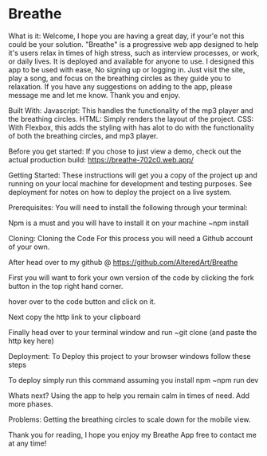# Breathe
What is it:
  Welcome, I hope you are having a great day, if your'e not this could be your solution. "Breathe" is a progressive web app designed to help it's users relax in times of high stress, such as interview processes, or work, or daily lives. It is deployed and available for anyone to use. I designed this app to be used with ease, No signing up or logging in. Just visit the site, play a song, and focus on the breathing circles as they guide you to relaxation. If you have any suggestions on adding to the app, please message me and let me know. Thank you and enjoy.

Built With:
 Javascript: This handles the functionality of the mp3 player and the breathing circles.
 HTML: Simply renders the layout of the project.
 CSS: With Flexbox, this adds the styling with has alot to do with the functionality of both the breathing circles, and mp3 player.

Before you get started:
  If you chose to just view a demo, check out the actual production build: https://breathe-702c0.web.app/

Getting Started:
 These instructions will get you a copy of the project up and running on your local machine for development and testing purposes. See deployment for notes on how to deploy the project on a live system.

Prerequisites:
  You will need to install the following through your terminal:

  Npm is a must and you will have to install it on your machine
    ~npm install

Cloning:
  Cloning the Code For this process you will need a Github account of your own.

  After head over to my github @ https://github.com/AlteredArt/Breathe

  First you will want to fork your own version of the code by clicking the fork button in the top right hand corner.

  hover over to the code button and click on it.

  Next copy the http link to your clipboard

  Finally head over to your terminal window and run
    ~git clone (and paste the http key here)

Deployment: To Deploy this project to your browser windows follow these steps

  To deploy simply run this command assuming you install npm
    ~npm run dev

Whats next?
  Using the app to help you remain calm in times of need. Add more phases.

Problems:
  Getting the breathing circles to scale down for the mobile view.

Thank you for reading, I hope you enjoy my Breathe App free to contact me at any time!
